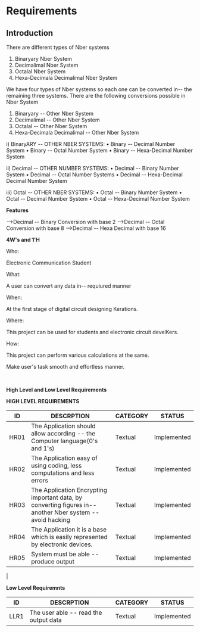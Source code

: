 

# Requirements
## Introduction
There are different types of Nber systems

1.	Binaryary Nber System
2.	Decimalimal Nber System
3.	Octalal Nber System
4.	Hexa-Decimala Decimalimal Nber System

We have four types of Nber systems so each one can be converted in-- the remaining three systems. There are the following conversions possible in Nber System
1.	Binaryary  -- Other Nber System
2.	Decimalimal -- Other Nber System
3.	Octalal -- Other Nber System
4.	Hexa-Decimala Decimalimal -- Other Nber System

i) BinaryARY -- OTHER NBER SYSTEMS:
•	Binary -- Decimal Number System
•	Binary -- Octal Number System
•	Binary -- Hexa-Decimal Number System

ii) Decimal -- OTHER NUMBER SYSTEMS:
•	Decimal -- Binary Number System
•	Decimal  -- Octal Number Systems
•	Decimal -- Hexa-Decimal Decimal Number System

iii) Octal -- OTHER NBER SYSTEMS:
•	Octal -- Binary Number System
•	Octal -- Decimal Number System
•	Octal -- Hexa-Decimal  Number System



__Features__

-->Decimal -- Binary Conversion with base 2
-->Decimal -- Octal  Conversion with base 8
-->Decimal -- Hexa Decimal with base 16

__4W's and 1'H__

Who:

Electronic Communication Student

What:

A user can convert any data in-- requiured manner

When:

At the first stage of digital circuit designing Kerations.

Where:

This project can be used for students and electronic circuit develKers.

How:

This project can perform various calculations at the same.

Make user's task smooth and effortless manner.

 

__High Level  and Low Level Requirements__

__HIGH LEVEL REQUIREMENTS__

| ID    |                    DESCRPTION                                                                                                            |CATEGORY|   STATUS  |
|-------|------------------------------------------------------------------------------------------------------------------------------------------|--------|-----------|
| HR01  | The Application  should allow according -- the Computer language(0's and 1's)                                                            |Textual |Implemented|   
| HR02  |  The Application easy of using coding, less computations and less errors                                                                 |Textual |Implemented|
| HR03  |  The Application Encrypting important data, by converting figures in-- another Nber system -- avoid hacking                            |Textual |Implemented|
| HR04  |  The Application it is a base which is easily represented by electronic devices.                                                         |Textual |Implemented|
| HR05  |  System must be able -- produce output                                                                                                   |Textual |Implemented|     
|                                           


__Low Level Requiremnts__


| ID    |                    DESCRPTION                                                                                                            |CATEGORY|   STATUS  |
|-------|------------------------------------------------------------------------------------------------------------------------------------------|--------|-----------|
|  LLR1 | The user able -- read the output data                                                                                                    |Textual |Implemented|

